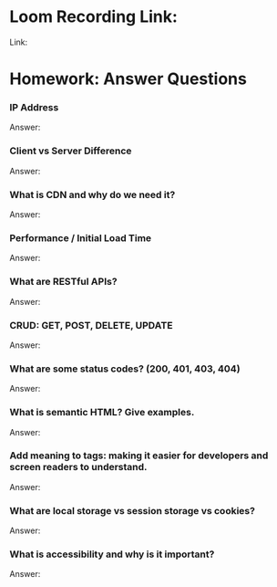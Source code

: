 # Loom Recording Link:
Link: 

# Homework: Answer Questions

### IP Address

Answer:

### Client vs Server Difference

Answer:

### What is CDN and why do we need it?

Answer:

### Performance / Initial Load Time

Answer:

### What are RESTful APIs?

Answer:

### CRUD: GET, POST, DELETE, UPDATE

Answer:

### What are some status codes? (200, 401, 403, 404)

Answer:

### What is semantic HTML? Give examples.

Answer:

### Add meaning to tags: making it easier for developers and screen readers to understand.

Answer:

### What are local storage vs session storage vs cookies?

Answer:

### What is accessibility and why is it important?

Answer:
